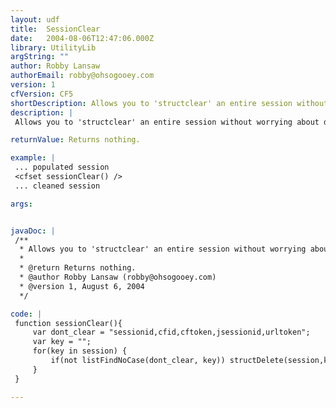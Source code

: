 ```yaml
---
layout: udf
title:  SessionClear
date:   2004-08-06T12:47:06.000Z
library: UtilityLib
argString: ""
author: Robby Lansaw
authorEmail: robby@ohsogooey.com
version: 1
cfVersion: CF5
shortDescription: Allows you to 'structclear' an entire session without worrying about deleting ColdFusion's built in variables.
description: |
 Allows you to 'structclear' an entire session without worrying about deleting ColdFusion's built in variables.

returnValue: Returns nothing.

example: |
 ... populated session
 <cfset sessionClear() />
 ... cleaned session

args:


javaDoc: |
 /**
  * Allows you to 'structclear' an entire session without worrying about deleting ColdFusion's built in variables.
  * 
  * @return Returns nothing. 
  * @author Robby Lansaw (robby@ohsogooey.com) 
  * @version 1, August 6, 2004 
  */

code: |
 function sessionClear(){
     var dont_clear = "sessionid,cfid,cftoken,jsessionid,urltoken";
     var key = "";
     for(key in session) {
         if(not listFindNoCase(dont_clear, key)) structDelete(session,key);
     }
 }

---
```


